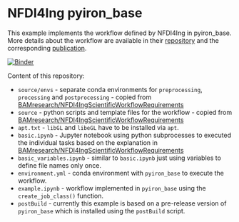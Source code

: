 # NFDI4Ing pyiron_base
This example implements the workflow defined by NFDI4Ing in pyiron_base. More details about the workflow are available in their [repository](https://github.com/BAMresearch/NFDI4IngScientificWorkflowRequirements) and the corresponding [publication](https://preprints.inggrid.org/repository/view/5/).

[![Binder](https://mybinder.org/badge_logo.svg)](https://mybinder.org/v2/gh/pyiron-dev/NFDI4Ing_pyiron_base/HEAD?labpath=example.ipynb)

Content of this repository: 

* `source/envs` - separate conda environments for `preprocessing`, `processing` and `postprocessing` - copied from [BAMresearch/NFDI4IngScientificWorkflowRequirements](https://github.com/BAMresearch/NFDI4IngScientificWorkflowRequirements/tree/main/exemplary_workflow/source)
* `source` - python scripts and template files for the workflow - copied from [BAMresearch/NFDI4IngScientificWorkflowRequirements](https://github.com/BAMresearch/NFDI4IngScientificWorkflowRequirements/tree/main/exemplary_workflow/source)
* `apt.txt` - `libGL` and `libeGL` have to be installed via `apt`.
* `basic.ipynb` - Jupyter notebook using python subprocesses to executed the individual tasks based on the explanation in [BAMresearch/NFDI4IngScientificWorkflowRequirements](https://github.com/BAMresearch/NFDI4IngScientificWorkflowRequirements/blob/main/docs/exemplarywf.rst)
* `basic_variables.ipynb` - similar to `basic.ipynb` just using variables to define file names only once. 
* `environment.yml` - conda environment with `pyiron_base` to execute the workflow.
* `example.ipynb` - workflow implemented in `pyiron_base` using the `create_job_class()` function.
* `postBuild` - currently this example is based on a pre-release version of `pyiron_base` which is installed using the `postBuild` script. 
